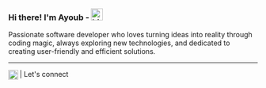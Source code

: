 ### Hi there! I'm Ayoub - <img src="https://user-images.githubusercontent.com/1303154/88677602-1635ba80-d120-11ea-84d8-d263ba5fc3c0.gif" width="24px" alt="hi">

Passionate software developer who loves turning ideas into reality through coding magic, always exploring new technologies, and dedicated to creating user-friendly and efficient solutions.

---

<a href="https://www.linkedin.com/in/ayoub-bigharassine/">
  <img align="left" alt="Stefanie's LinkedIn" width="20px" src="https://simpleicons.now.sh/linkedin/495f7e" />
</a>
|&nbsp;Let's connect
